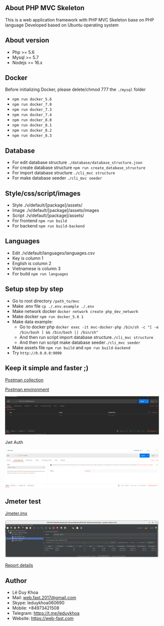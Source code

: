 

## About PHP MVC Skeleton

This is a web application framework with PHP MVC Skeleton base on PHP language
Developed based on Ubuntu operating system

## About version
 *  Php >= 5.6
 *  Mysql >= 5.7
 *  Nodejs >= 16.x

## Docker
Before initializing Docker, please delete/chmod 777 the ```./mysql``` folder
- ```npm run docker_5.6```
- ```npm run docker_7.0```
- ```npm run docker_7.3```
- ```npm run docker_7.4```
- ```npm run docker_8.0```
- ```npm run docker_8.1```
- ```npm run docker_8.2```
- ```npm run docker_8.3```

## Database
 - For edit database structure ```./database/database_structure.json```
 - For create database structure ```npm run create_database_structure```
 - For import database structure ```./cli_mvc structure```
 - For make database seeder ```./cli_mvc seeder```

## Style/css/script/images
 - Style ./v/default/[package]/assets/
 - Image ./v/default/[package]/assets/images
 - Script ./v/default/[package]/assets/
 - For frontend ```npm run build```
 - For backend ```npm run build-backend```

 ## Languages
 - Edit ./v/default/languages/languages.csv
 - Key is column 1
 - English is column 2
 - Vietnamese is column 3
 - For build ```npm run languages```

 ## Setup step by step 
 - Go to root directory ```/path_to/mvc```
 - Make .env file ```cp ./.env.example ./.env```
 - Make network docker ```docker network create php_dev_network```
 - Make docker ```npm run docker_5.6 1```
 - Make data example: 
    - Go to docker php ```docker exec -it mvc-docker-php /bin/sh -c "[ -e /bin/bash ] && /bin/bash || /bin/sh"``` 
    - And then run script import database structure```./cli_mvc structure```
    - And then run script make database seeder```./cli_mvc seeder```
 - Make assets file ```npm run build``` and ```npm run build-backend```
 - Try ```http://0.0.0.0:9090```

## Keep it simple and faster ;)

[Postman collection](./PHP-MVC-Skeleton.postman_collection.json)

[Postman environment](./PHP-MVC-Skeleton.postman_environment.json)

![](./test_report/api_request_fast.png)

Jwt Auth 

![](./test_report/api_request_fast_with_jwt_auth.png)

## Jmeter test 
[Jmeter.jmx](./PHP-MVC-Skeleton.jmeter.jmx)

![](./test_report/jmeter_test_best_result.png)

[Report details](./test_report/README.md)


## Author
*  Lê Duy Khoa
*  Mail: web.fast.2017@gmail.com
*  Skype: leduykhoa060690
*  Mobile: +84973421508
*  Telegram: https://t.me/leduykhoa
*  Website: https://web-fast.com

